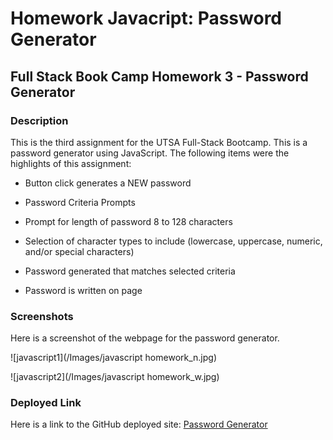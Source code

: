 # Homework Javacript: Password Generator

## Full Stack Book Camp Homework 3 - Password Generator

### Description

This is the third assignment for the UTSA Full-Stack Bootcamp. This is a password generator using JavaScript. The following items were the highlights of this assignment:

* Button click generates a NEW password

* Password Criteria Prompts

* Prompt for length of password 8 to 128 characters

* Selection of character types to include (lowercase, uppercase, numeric, and/or special characters)

* Password generated that matches selected criteria

* Password is written on page


### Screenshots

Here is a screenshot of the webpage for the password generator. 

![javascript1](/Images/javascript homework_n.jpg)

![javascript2](/Images/javascript homework_w.jpg)


### Deployed Link

Here is a link to the GitHub deployed site: [Password Generator](https://ogmedina.github.io/Homework-PasswordGenerator/)
